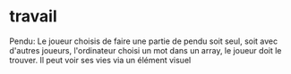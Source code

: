 # travail
Pendu:
Le joueur choisis de faire une partie de pendu soit seul, soit avec d'autres joueurs, l'ordinateur choisi un mot dans un array, le joueur doit le trouver. Il peut voir ses vies via un élément visuel

